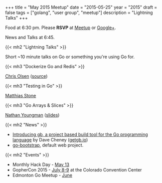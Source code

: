 +++
title = "May 2015 Meetup"
date = "2015-05-25"
year = "2015"
draft = false
tags = ["golang", "user group", "meetup"]
description = "Lightning Talks"
+++

Food at 6:30 pm. Please **RSVP** at [Meetup](https://www.meetup.com/startupedmonton/events/qfwsfhythbhc/) or [Google+](https://plus.google.com/events/cojrq2q988n3h4lle2fhl3naj4s?authkey=CM3pxoS3lOPDJw).

News and Talks at 6:45.

{{< mh2 "Lightning Talks" >}}

Short ~10 minute talks on Go or something you're using Go for.

{{< mh3 "Dockerize Go and Redis" >}}

[Chris Olsen](https://twitter.com/chrisolsen) ([source](https://github.com/chrisolsen/answer-to-life))

{{< mh3 "Testing in Go" >}}

[Matthias Stone](https://twitter.com/MatthiasStone)

{{< mh3 "Go Arrays & Slices" >}}

[Nathan Youngman](https://twitter.com/nathany) ([slides](https://speakerdeck.com/nathany/go-arrays-and-slices))

{{< mh2 "News" >}}

- [Introducing gb, a project based build tool for the Go programming language](https://dave.cheney.net/2015/05/12/introducing-gb) by Dave Cheney ([getgb.io](http://getgb.io/))
- [go-bootstrap](http://go-bootstrap.io/), default web project.

{{< mh2 "Events" >}}

- Monthly Hack Day - [May 13](https://www.meetup.com/startupedmonton/events/221890326/)
- GopherCon 2015 - [July 8-9](https://www.gophercon.com/) at the Colorado Convention Center
- Edmonton Go Meetup - [June](/meetup/2015-06/)
